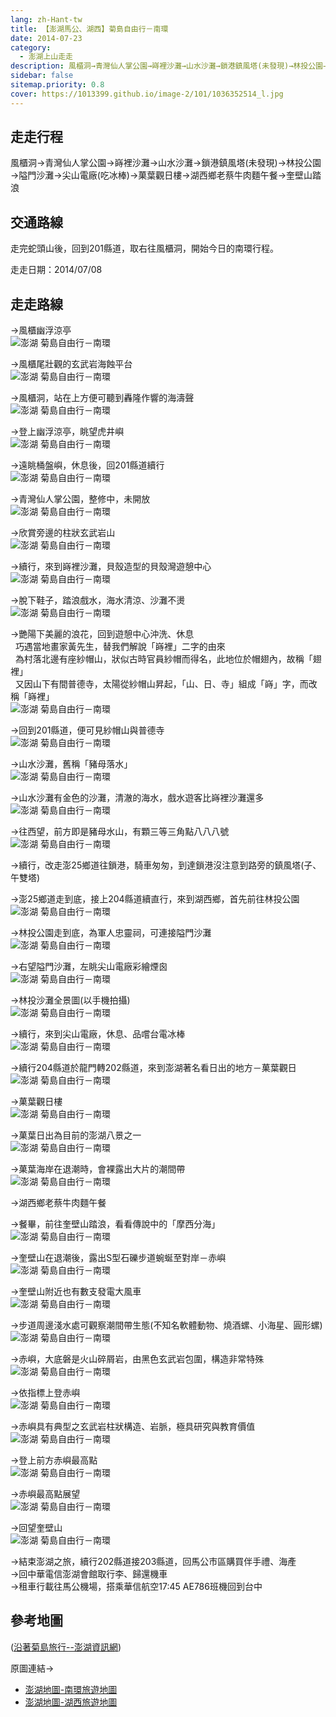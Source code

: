 ```yaml
---
lang: zh-Hant-tw
title: 【澎湖馬公、湖西】菊島自由行－南環
date: 2014-07-23
category: 
  - 澎湖上山走走
description: 風櫃洞→青灣仙人掌公園→嵵裡沙灘→山水沙灘→鎖港鎮風塔(未發現)→林投公園→隘門沙灘→尖山電廠(吃冰棒)→菓葉觀日樓→湖西鄉老蔡牛肉麵午餐→奎壁山踏浪
sidebar: false
sitemap.priority: 0.8
cover: https://1013399.github.io/image-2/101/1036352514_l.jpg
---
```


## 走走行程
風櫃洞→青灣仙人掌公園→嵵裡沙灘→山水沙灘→鎖港鎮風塔(未發現)→林投公園→隘門沙灘→尖山電廠(吃冰棒)→菓葉觀日樓→湖西鄉老蔡牛肉麵午餐→奎壁山踏浪

<!-- more -->

## 交通路線
走完蛇頭山後，回到201縣道，取右往風櫃洞，開始今日的南環行程。

走走日期：2014/07/08

## 走走路線  
→風櫃幽浮涼亭  
![澎湖 菊島自由行－南環](https://1013399.github.io/image-2/101/1036356575_l.jpg)

→風櫃尾壯觀的玄武岩海蝕平台  
![澎湖 菊島自由行－南環](https://1013399.github.io/image-2/101/1036358143_l.jpg)

→風櫃洞，站在上方便可聽到轟隆作響的海濤聲  
![澎湖 菊島自由行－南環](https://1013399.github.io/image-2/101/1036352514_l.jpg)

→登上幽浮涼亭，眺望虎井嶼  
![澎湖 菊島自由行－南環](https://1013399.github.io/image-2/101/1036359229_l.jpg)

→遠眺桶盤嶼，休息後，回201縣道續行  
![澎湖 菊島自由行－南環](https://1013399.github.io/image-2/101/1036359127_l.jpg)

→青灣仙人掌公園，整修中，未開放  
![澎湖 菊島自由行－南環](https://1013399.github.io/image-2/101/1036359029_l.jpg)

→欣賞旁邊的柱狀玄武岩山  
![澎湖 菊島自由行－南環](https://1013399.github.io/image-2/101/1036357647_l.jpg)

→續行，來到嵵裡沙灘，貝殼造型的貝殼灣遊憩中心  
![澎湖 菊島自由行－南環](https://1013399.github.io/image-2/101/1036358931_l.jpg)

→脫下鞋子，踏浪戲水，海水清涼、沙灘不燙  
![澎湖 菊島自由行－南環](https://1013399.github.io/image-2/101/1036356576_l.jpg)

→艷陽下美麗的浪花，回到遊憩中心沖洗、休息  
  巧遇當地畫家黃先生，替我們解說「嵵裡」二字的由來  
  為村落北邊有座紗帽山，狀似古時官員紗帽而得名，此地位於帽翅內，故稱「翅裡」  
  又因山下有間普德寺，太陽從紗帽山昇起，「山、日、寺」組成「嵵」字，而改稱「嵵裡」  
![澎湖 菊島自由行－南環](https://1013399.github.io/image-2/101/1036359129_l.jpg)

→回到201縣道，便可見紗帽山與普德寺  
![澎湖 菊島自由行－南環](https://1013399.github.io/image-2/101/1036359031_l.jpg)

→山水沙灘，舊稱「豬母落水」  
![澎湖 菊島自由行－南環](https://1013399.github.io/image-2/101/1036353090_l.jpg)

→山水沙灘有金色的沙灘，清澈的海水，戲水遊客比嵵裡沙灘還多  
![澎湖 菊島自由行－南環](https://1013399.github.io/image-2/101/1036359132_l.jpg)

→往西望，前方即是豬母水山，有顆三等三角點八八八號  
![澎湖 菊島自由行－南環](https://1013399.github.io/image-2/101/1036355096_l.jpg)

→續行，改走澎25鄉道往鎖港，騎車匆匆，到達鎖港沒注意到路旁的鎮風塔(子、午雙塔)

→澎25鄉道走到底，接上204縣道續直行，來到湖西鄉，首先前往林投公園  
![澎湖 菊島自由行－南環](https://1013399.github.io/image-2/101/1036359033_l.jpg)

→林投公園走到底，為軍人忠靈祠，可連接隘門沙灘  
![澎湖 菊島自由行－南環](https://1013399.github.io/image-2/101/1036359326_l.jpg)

→右望隘門沙灘，左眺尖山電廠彩繪煙囪  
![澎湖 菊島自由行－南環](https://1013399.github.io/image-2/101/1036356577_l.jpg)

→林投沙灘全景圖(以手機拍攝)  
![澎湖 菊島自由行－南環](https://1013399.github.io/image-2/101/1036359225_l.jpg)

→續行，來到尖山電廠，休息、品嚐台電冰棒  
![澎湖 菊島自由行－南環](https://1013399.github.io/image-2/101/1036355673_l.jpg)

→續行204縣道於龍門轉202縣道，來到澎湖著名看日出的地方－菓葉觀日  
![澎湖 菊島自由行－南環](https://1013399.github.io/image-2/101/1036353092_l.jpg)

→菓葉觀日樓  
![澎湖 菊島自由行－南環](https://1013399.github.io/image-2/101/1036359134_l.jpg)

→菓葉日出為目前的澎湖八景之一  
![澎湖 菊島自由行－南環](https://1013399.github.io/image-2/101/1036358058_l.jpg)

→菓葉海岸在退潮時，會裸露出大片的潮間帶  
![澎湖 菊島自由行－南環](https://1013399.github.io/image-2/101/1036355097_l.jpg)

→湖西鄉老蔡牛肉麵午餐

→餐畢，前往奎壁山踏浪，看看傳說中的「摩西分海」  
![澎湖 菊島自由行－南環](https://1013399.github.io/image-2/101/1036355675_l.jpg)

→奎壁山在退潮後，露出S型石礫步道蜿蜒至對岸－赤嶼  
![澎湖 菊島自由行－南環](https://1013399.github.io/image-2/101/1036358060_l.jpg)

→奎壁山附近也有數支發電大風車  
![澎湖 菊島自由行－南環](https://1013399.github.io/image-2/101/1036353022_l.jpg)

→步道周邊淺水處可觀察潮間帶生態(不知名軟體動物、燒酒螺、小海星、圓形螺)  
![澎湖 菊島自由行－南環](https://1013399.github.io/image-2/101/1036359233_l.jpg)

→赤嶼，大底磐是火山碎屑岩，由黑色玄武岩包圍，構造非常特殊  
![澎湖 菊島自由行－南環](https://1013399.github.io/image-2/101/1036358745_l.jpg)

→依指標上登赤嶼  
![澎湖 菊島自由行－南環](https://1013399.github.io/image-2/101/1036358746_l.jpg)

→赤嶼具有典型之玄武岩柱狀構造、岩脈，極具研究與教育價值  
![澎湖 菊島自由行－南環](https://1013399.github.io/image-2/101/1036359427_l.jpg)

→登上前方赤嶼最高點  
![澎湖 菊島自由行－南環](https://1013399.github.io/image-2/101/1036357651_l.jpg)

→赤嶼最高點展望  
![澎湖 菊島自由行－南環](https://1013399.github.io/image-2/101/1036357652_l.jpg)

→回望奎壁山  
![澎湖 菊島自由行－南環](https://1013399.github.io/image-2/101/1036358153_l.jpg)  

→結束澎湖之旅，續行202縣道接203縣道，回馬公市區購買伴手禮、海產  
→回中華電信澎湖會館取行李、歸還機車  
→租車行載往馬公機場，搭乘華信航空17:45 AE786班機回到台中

## 參考地圖
([沿著菊島旅行--澎湖資訊網](http://www.phsea.com.tw/travel/index.php/Main_Page))  

原圖連結→
- [澎湖地圖-南環旅遊地圖](http://www.phsea.com.tw/travel/index.php/%E6%BE%8E%E6%B9%96%E5%9C%B0%E5%9C%96-%E5%8D%97%E7%92%B0%E6%97%85%E9%81%8A%E5%9C%B0%E5%9C%96)  
- [澎湖地圖-湖西旅遊地圖](http://www.phsea.com.tw/travel/index.php/%E6%BE%8E%E6%B9%96%E5%9C%B0%E5%9C%96-%E6%B9%96%E8%A5%BF%E6%97%85%E9%81%8A%E5%9C%B0%E5%9C%96)

